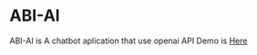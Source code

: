 # ABI-AI
ABI-AI is A chatbot aplication that use openai API
Demo is [Here](https://abi-ai.vercel.app/)
